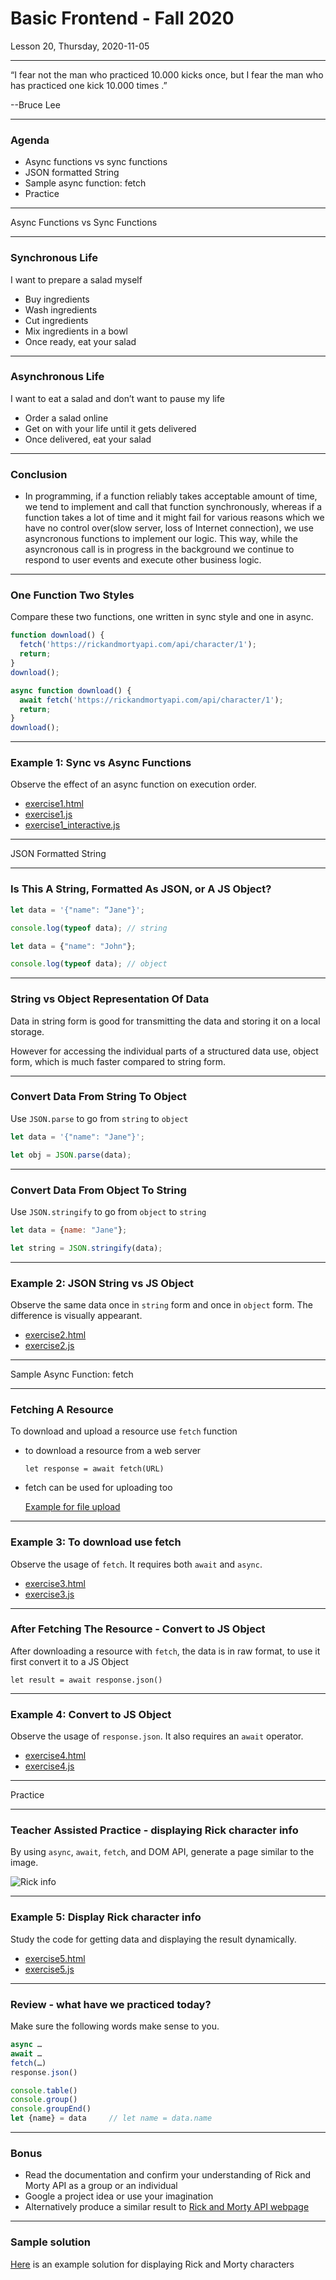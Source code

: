 <!-- .slide: id="lesson20" -->

# Basic Frontend - Fall 2020

Lesson 20, Thursday, 2020-11-05

---

“I fear not the man who practiced 10.000 kicks once, but I fear the man who has practiced one kick 10.000 times .”

--Bruce Lee

---

### Agenda

* Async functions vs sync functions
* JSON formatted String
* Sample async function: fetch
* Practice

---

Async Functions vs Sync Functions

---

### Synchronous Life 

I want to prepare a salad myself

* Buy ingredients
* Wash ingredients
* Cut ingredients
* Mix ingredients in a bowl
* Once ready, eat your salad

---

### Asynchronous Life

I want to eat a salad and don’t want to pause my life

* Order a salad online
* Get on with your life until it gets delivered
* Once delivered, eat your salad

---

### Conclusion

* In programming, if a function reliably takes acceptable amount of time, we tend to implement and call that function synchronously, whereas if a function takes a lot of time and it might fail for various reasons which we have no control over(slow server, loss of Internet connection), we use asyncronous functions to implement our logic. This way, while the asyncronous call is in progress in the background we continue to respond to user events and execute other business logic. 

---

### One Function Two Styles

Compare these two functions, one written in sync style and one in async.

```js
function download() {
  fetch('https://rickandmortyapi.com/api/character/1');
  return;
}
download();
```

```js
async function download() {
  await fetch('https://rickandmortyapi.com/api/character/1');
  return;
}
download();
```

---

### Example 1: Sync vs Async Functions

Observe the effect of an async function on execution order.

* [exercise1.html](./20_exercises/exercise1.html)
* [exercise1.js](./20_exercises/exercise1.js)
* [exercise1_interactive.js](./20_exercises/exercise1_interactive.js)


---

JSON Formatted String

---

### Is This A String, Formatted As JSON, or A JS Object?

```js
let data = '{"name": “Jane"}';
```

```js
console.log(typeof data); // string
```
<!-- .element: class="fragment" -->

```js
let data = {"name": "John"};
```

```js
console.log(typeof data); // object
```
<!-- .element: class="fragment" -->

---

### String vs Object Representation Of Data

Data in string form is good for transmitting the data and storing it on a local storage.

However for accessing the individual parts of a structured data use, object form, which is much faster compared to string form.

---

### Convert Data From String To Object

Use `JSON.parse` to go from `string` to `object`

```js
let data = '{"name": "Jane"}';
```
<!-- .element: class="fragment" -->
```js
let obj = JSON.parse(data);
```
<!-- .element: class="fragment" -->

---

### Convert Data From Object To String

Use `JSON.stringify` to go from `object` to `string`

```js
let data = {name: "Jane"};
```
<!-- .element: class="fragment" -->
```js
let string = JSON.stringify(data);
```
<!-- .element: class="fragment" -->

---

### Example 2: JSON String vs JS Object

Observe the same data once in `string` form and once in `object` form. The difference is visually appearant.

* [exercise2.html](./20_exercises/exercise2.html)
* [exercise2.js](./20_exercises/exercise2.js)

---

Sample Async Function: fetch

---

### Fetching A Resource

To download and upload a resource use `fetch` function

* to download a resource from a web server
  
  `let response = await fetch(URL)`

* fetch can be used for uploading too
  
  [Example for file upload](https://flaviocopes.com/how-to-upload-files-fetch/)

---

### Example 3: To download use fetch

Observe the usage of `fetch`. It requires both `await` and `async`.

* [exercise3.html](./20_exercises/exercise3.html)
* [exercise3.js](./20_exercises/exercise3.js)

---

### After Fetching The Resource - Convert to JS Object

After downloading a resource with `fetch`, the data is in raw format, to use it first convert it to a JS Object

`let result = await response.json()`

---

### Example 4: Convert to JS Object

Observe the usage of `response.json`. It also requires an `await` operator.

* [exercise4.html](./20_exercises/exercise4.html)
* [exercise4.js](./20_exercises/exercise4.js)

---

Practice

---

### Teacher Assisted Practice - displaying Rick character info

By using `async`, `await`, `fetch`, and DOM API, generate a page similar to the image.

![Rick info](./images/lesson-20-rick-info.png) <!-- .element width="300px" style="display: block; margin: 0 auto;" -->

---

### Example 5: Display Rick character info

Study the code for getting data and displaying the result dynamically.

* [exercise5.html](./20_exercises/exercise5.html)
* [exercise5.js](./20_exercises/exercise5.js)

---

### Review - what have we practiced today?

Make sure the following words make sense to you.

```js
async …
await …
fetch(…)
response.json()

console.table()
console.group()
console.groupEnd()
let {name} = data     // let name = data.name
```

---

### Bonus

* Read the documentation and confirm your understanding of Rick and Morty API as a group or an individual
* Google a project idea or use your imagination
* Alternatively produce a similar result to [Rick and Morty API webpage](https://rickandmortyapi.com/)

---

### Sample solution

[Here](https://codesandbox.io/s/redi-and-morty-hgc86?file=/src/index.js) is an example solution for displaying Rick and Morty characters
